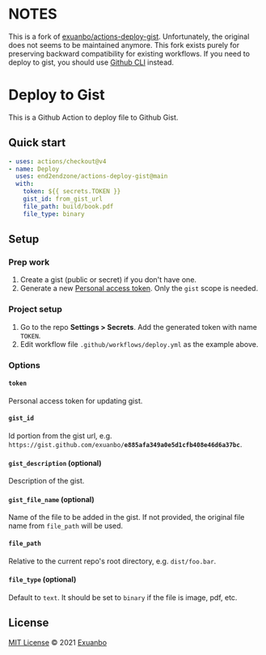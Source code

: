 # NOTES

This is a fork of [exuanbo/actions-deploy-gist](exuanbo/actions-deploy-gist). Unfortunately, the original does not seems to be maintained anymore. This fork exists purely for preserving backward compatibility for existing workflows. If you need to deploy to gist, you should use [Github CLI](https://cli.github.com/manual/gh_gist_create) instead.

# Deploy to Gist

This is a Github Action to deploy file to Github Gist.

## Quick start

```yml
- uses: actions/checkout@v4
- name: Deploy
  uses: end2endzone/actions-deploy-gist@main
  with:
    token: ${{ secrets.TOKEN }}
    gist_id: from_gist_url
    file_path: build/book.pdf
    file_type: binary
```

## Setup

### Prep work

1. Create a gist (public or secret) if you don't have one.
1. Generate a new [Personal access token](https://github.com/settings/tokens/). Only the `gist` scope is needed.

### Project setup

1. Go to the repo **Settings > Secrets**. Add the generated token with name `TOKEN`.
1. Edit workflow file `.github/workflows/deploy.yml` as the example above.

### Options

#### `token`

Personal access token for updating gist.

#### `gist_id`

Id portion from the gist url, e.g. `https://gist.github.com/exuanbo/`**`e885afa349a0e5d1cfb408e46d6a37bc`**.

#### `gist_description` (optional)

Description of the gist.

#### `gist_file_name` (optional)

Name of the file to be added in the gist. If not provided, the original file name from `file_path` will be used.

#### `file_path`

Relative to the current repo's root directory, e.g. `dist/foo.bar`.

#### `file_type` (optional)

Default to `text`. It should be set to `binary` if the file is image, pdf, etc.

## License

[MIT License](https://github.com/exuanbo/actions-deploy-gist/blob/main/LICENSE) © 2021 [Exuanbo](https://github.com/exuanbo)
